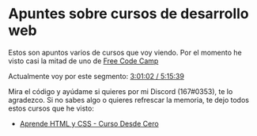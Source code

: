 # Apuntes sobre cursos de desarrollo web
Estos son apuntos varios de cursos que voy viendo.
Por el momento he visto casi la mitad de uno de [Free Code Camp](https://youtu.be/XqFR2lqBYPs)

Actualmente voy por este segmento: [3:01:02 / 5:15:39](https://youtu.be/XqFR2lqBYPs?t=10862)

Mira el código y ayúdame si quieres por mi Discord (167#0353), te lo agradezco. Si no sabes algo o quieres refrescar la memoria, te dejo todos estos cursos que he visto:

- [Aprende HTML y CSS - Curso Desde Cero](https://youtu.be/XqFR2lqBYPs)
